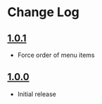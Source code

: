 # Change Log

## [1.0.1]

- Force order of menu items

## [1.0.0]

- Initial release

[1.0.1]: https://github.com/Motivesoft/vscode-tab-menu-extras/releases/tag/v1.0.1
[1.0.0]: https://github.com/Motivesoft/vscode-tab-menu-extras/releases/tag/v1.0.0
